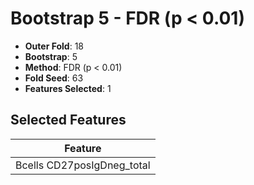 # Bootstrap 5 - FDR (p < 0.01)

- **Outer Fold**: 18
- **Bootstrap**: 5
- **Method**: FDR (p < 0.01)
- **Fold Seed**: 63
- **Features Selected**: 1

## Selected Features

| Feature |
|---------|
| Bcells CD27posIgDneg_total |
